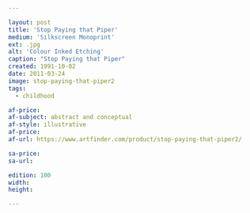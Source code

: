 ```yaml
---

layout: post
title: 'Stop Paying that Piper'
medium: 'Silkscreen Monoprint'
ext: .jpg
alt: 'Colour Inked Etching'
caption: "Stop Paying that Piper"
created: 1991-10-02
date: 2011-03-24
image: stop-paying-that-piper2
tags:
  - childhood

af-price:
af-subject: abstract and conceptual
af-style: illustrative
af-price:
af-url: https://www.artfinder.com/product/stop-paying-that-piper2/

sa-price:
sa-url:

edition: 100
width:
height:

---
```

